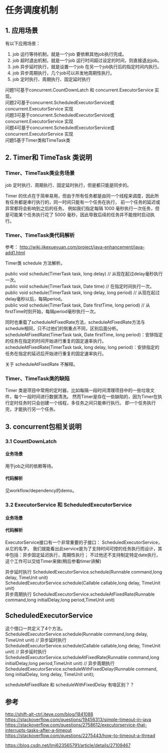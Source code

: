 # 任务调度机制

## 1. 应用场景
有以下应用场景：
1. job 运行等待机制，就是一个job 要依赖其他job执行完成。
2. job 超时退出机制，就是一个job 运行时间超过设定的时间，则直接退出job。
3. job 异步延时执行，就是设置一个job 在另一个job执行后的指定时间内执行。
4. job 异步周期执行，几个job可以并发地周期性执行。
5. job 定时执行、周期执行、固定延时执行

问题1可基于concurrent.CountDownLatch 和 concurrent.ExecutorService 实现。<br>
问题2可基于concurrent.ScheduledExecutorService或concurrent.ExecutorService 实现<br>
问题3可基于concurrent.ScheduledExecutorService或concurrent.ExecutorService 实现<br>
问题4可基于concurrent.ScheduledExecutorService或concurrent.ExecutorService 实现<br>
问题5基于Timer类和TimeTask类<br>


## 2. Timer和 TimeTask 类说明   
### Timer、TimeTask类业务场景
job 定时执行、周期执行、固定延时执行，但是都只能是同步的。<br> 

Timer 的优点在于简单易用，但由于所有任务都是由同一个线程来调度，因此所有任务都是串行执行的，同一时间只能有一个任务在执行，
前一个任务的延迟或异常都将会影响到之后的任务。
例如我们指定每隔 1000 毫秒执行一次任务，但是可能某个任务执行花了 5000 毫秒，因此导致后续的任务并不能按时启动执行。

### Timer、TimeTask类代码解析
参考：
http://wiki.jikexueyuan.com/project/java-enhancement/java-add1.html


Timer类 schedule 方法解析。

public void schedule(TimerTask task, long delay)                       // 从现在起过delay毫秒执行一次。<br> 
public void schedule(TimerTask task, Date time)                        // 在指定时间执行一次。<br> 
public void schedule(TimerTask task, long delay, long period)          // 从现在起过delay毫秒以后，每隔period。<br> 
public void schedule(TimerTask task, Date firstTime, long period)      // 从firstTime时刻开始，每隔period毫秒执行一次。<br>  

同时也重载了scheduleAtFixedRate方法，scheduleAtFixedRate方法与schedule相同，只不过他们的侧重点不同，区别后面分析。<br> 
scheduleAtFixedRate(TimerTask task, Date firstTime, long period)：安排指定的任务在指定的时间开始进行重复的固定速率执行。<br> 
scheduleAtFixedRate(TimerTask task, long delay, long period)：安排指定的任务在指定的延迟后开始进行重复的固定速率执行。<br> 

关于 scheduleAtFixedRate 不解释。

### Timer、TimeTask类的缺陷
Timer 类是项目中常用的定时器，比如每隔一段时间清理项目中的一些垃圾文件，每个一段时间进行数据清洗。
然而Timer是存在一些缺陷的，因为Timer在执行定时任务时只会创建一个线程，多任务之间只能串行执行。
即一个任务执行完，才能执行另一个任务。

   

## 3. concurrent包相关说明

### 3.1 CountDownLatch
#### 业务场景
用于job之间的依赖等待。
#### 代码解析
见workflow/dependency的demo。

### 3.2 ExecutorService 和 ScheduledExecutorService
#### 业务场景
#### 代码解析
ExecutorService接口有一个非常重要的子接口： ScheduledExecutorService，从它的名字，
我们就能看出此service是为了支持时间可控的任务执行而设计，其中包括：异步固定延迟执行，周期性执行；
不过他还不支持制定特定date执行，这个工作可以交给Timer来做(稍后参看timer讲解)

异步延时执行
ScheduledExecutorService.schedule(Runnable command,long delay, TimeUnit unit)<br>
ScheduledExecutorService.schedule(Callable<V> callable,long delay, TimeUnit unit)<br>
异步周期执行
ScheduledExecutorService.scheduleAtFixedRate(Runnable command,long initialDelay,long period,TimeUnit unit)<br>



## ScheduledExecutorService

这个借口一共定义了4个方法。
ScheduledExecutorService.schedule(Runnable command,long delay, TimeUnit unit)   // 异步延时执行<br>
ScheduledExecutorService.schedule(Callable<V> callable,long delay, TimeUnit unit)   // 异步延时执行<br>
ScheduledExecutorService.scheduleAtFixedRate(Runnable command,long initialDelay,long period,TimeUnit unit) // 异步周期执行<br>
ScheduledExecutorService.scheduleWithFixedDelay(Runnable command, long initialDelay, long delay, TimeUnit unit);

scheduleAtFixedRate 和 scheduleWithFixedDelay 有啥区别？？



## 参考
http://shift-alt-ctrl.iteye.com/blog/1841088
https://stackoverflow.com/questions/19456313/simple-timeout-in-java
https://stackoverflow.com/questions/2758612/executorservice-that-interrupts-tasks-after-a-timeout
https://stackoverflow.com/questions/2275443/how-to-timeout-a-thread

https://blog.csdn.net/lmj623565791/article/details/27109467